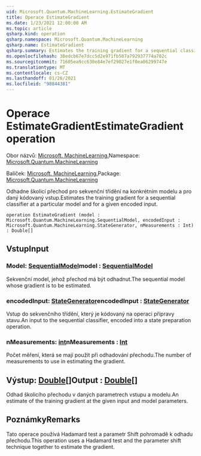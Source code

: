 ```yaml
---
uid: Microsoft.Quantum.MachineLearning.EstimateGradient
title: Operace EstimateGradient
ms.date: 1/23/2021 12:00:00 AM
ms.topic: article
qsharp.kind: operation
qsharp.namespace: Microsoft.Quantum.MachineLearning
qsharp.name: EstimateGradient
qsharp.summary: Estimates the training gradient for a sequential classifier at a particular model and for a given encoded input.
ms.openlocfilehash: 38edcb67e7dcc5d2e971fb507a792937774a702c
ms.sourcegitcommit: 71605ea9cc630e84e7ef29027e1f0ea06299747e
ms.translationtype: MT
ms.contentlocale: cs-CZ
ms.lasthandoff: 01/26/2021
ms.locfileid: "98844381"
---
```

# <a name="estimategradient-operation"></a><span data-ttu-id="ed83f-102">Operace EstimateGradient</span><span class="sxs-lookup"><span data-stu-id="ed83f-102">EstimateGradient operation</span></span>

<span data-ttu-id="ed83f-103">Obor názvů: [Microsoft. MachineLearning.](xref:Microsoft.Quantum.MachineLearning)</span><span class="sxs-lookup"><span data-stu-id="ed83f-103">Namespace: [Microsoft.Quantum.MachineLearning](xref:Microsoft.Quantum.MachineLearning)</span></span>

<span data-ttu-id="ed83f-104">Balíček: [Microsoft. MachineLearning.](https://nuget.org/packages/Microsoft.Quantum.MachineLearning)</span><span class="sxs-lookup"><span data-stu-id="ed83f-104">Package: [Microsoft.Quantum.MachineLearning](https://nuget.org/packages/Microsoft.Quantum.MachineLearning)</span></span>


<span data-ttu-id="ed83f-105">Odhadne školicí přechod pro sekvenční třídění na konkrétním modelu a pro daný kódovaný vstup.</span><span class="sxs-lookup"><span data-stu-id="ed83f-105">Estimates the training gradient for a sequential classifier at a particular model and for a given encoded input.</span></span>

```qsharp
operation EstimateGradient (model : Microsoft.Quantum.MachineLearning.SequentialModel, encodedInput : Microsoft.Quantum.MachineLearning.StateGenerator, nMeasurements : Int) : Double[]
```


## <a name="input"></a><span data-ttu-id="ed83f-106">Vstup</span><span class="sxs-lookup"><span data-stu-id="ed83f-106">Input</span></span>

### <a name="model--sequentialmodel"></a><span data-ttu-id="ed83f-107">Model: [SequentialModel](xref:Microsoft.Quantum.MachineLearning.SequentialModel)</span><span class="sxs-lookup"><span data-stu-id="ed83f-107">model : [SequentialModel](xref:Microsoft.Quantum.MachineLearning.SequentialModel)</span></span>

<span data-ttu-id="ed83f-108">Sekvenční model, jehož přechod má být odhadnut.</span><span class="sxs-lookup"><span data-stu-id="ed83f-108">The sequential model whose gradient is to be estimated.</span></span>


### <a name="encodedinput--stategenerator"></a><span data-ttu-id="ed83f-109">encodedInput: [StateGenerator](xref:Microsoft.Quantum.MachineLearning.StateGenerator)</span><span class="sxs-lookup"><span data-stu-id="ed83f-109">encodedInput : [StateGenerator](xref:Microsoft.Quantum.MachineLearning.StateGenerator)</span></span>

<span data-ttu-id="ed83f-110">Vstup do sekvenčního třídění, který je kódovaný na operaci přípravy stavu.</span><span class="sxs-lookup"><span data-stu-id="ed83f-110">An input to the sequential classifier, encoded into a state preparation operation.</span></span>


### <a name="nmeasurements--int"></a><span data-ttu-id="ed83f-111">nMeasurements: [int](xref:microsoft.quantum.lang-ref.int)</span><span class="sxs-lookup"><span data-stu-id="ed83f-111">nMeasurements : [Int](xref:microsoft.quantum.lang-ref.int)</span></span>

<span data-ttu-id="ed83f-112">Počet měření, která se mají použít při odhadování přechodu.</span><span class="sxs-lookup"><span data-stu-id="ed83f-112">The number of measurements to use in estimating the gradient.</span></span>



## <a name="output--double"></a><span data-ttu-id="ed83f-113">Výstup: [Double](xref:microsoft.quantum.lang-ref.double)[]</span><span class="sxs-lookup"><span data-stu-id="ed83f-113">Output : [Double](xref:microsoft.quantum.lang-ref.double)[]</span></span>

<span data-ttu-id="ed83f-114">Odhad školicího přechodu v daných parametrech vstupu a modelu.</span><span class="sxs-lookup"><span data-stu-id="ed83f-114">An estimate of the training gradient at the given input and model parameters.</span></span>

## <a name="remarks"></a><span data-ttu-id="ed83f-115">Poznámky</span><span class="sxs-lookup"><span data-stu-id="ed83f-115">Remarks</span></span>

<span data-ttu-id="ed83f-116">Tato operace používá Hadamard test a parametr Shift pohromadě k odhadu přechodu.</span><span class="sxs-lookup"><span data-stu-id="ed83f-116">This operation uses a Hadamard test and the parameter shift technique together to estimate the gradient.</span></span>